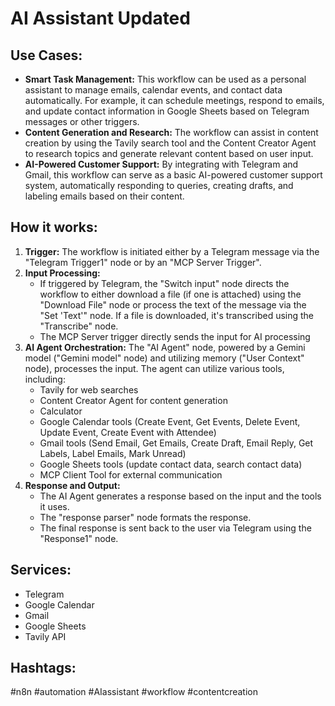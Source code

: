 # AI Assistant Updated

## Use Cases:

- **Smart Task Management:** This workflow can be used as a personal assistant to manage emails, calendar events, and contact data automatically. For example, it can schedule meetings, respond to emails, and update contact information in Google Sheets based on Telegram messages or other triggers.
- **Content Generation and Research:** The workflow can assist in content creation by using the Tavily search tool and the Content Creator Agent to research topics and generate relevant content based on user input.
- **AI-Powered Customer Support:** By integrating with Telegram and Gmail, this workflow can serve as a basic AI-powered customer support system, automatically responding to queries, creating drafts, and labeling emails based on their content.

## How it works:

1.  **Trigger:** The workflow is initiated either by a Telegram message via the "Telegram Trigger1" node or by an "MCP Server Trigger".
2.  **Input Processing:**
    -   If triggered by Telegram, the "Switch input" node directs the workflow to either download a file (if one is attached) using the "Download File" node or process the text of the message via the "Set 'Text'" node. If a file is downloaded, it's transcribed using the "Transcribe" node.
    -   The MCP Server trigger directly sends the input for AI processing
3.  **AI Agent Orchestration:** The "AI Agent" node, powered by a Gemini model ("Gemini model" node) and utilizing memory ("User Context" node), processes the input. The agent can utilize various tools, including:
    -   Tavily for web searches
    -   Content Creator Agent for content generation
    -   Calculator
    -   Google Calendar tools (Create Event, Get Events, Delete Event, Update Event, Create Event with Attendee)
    -   Gmail tools (Send Email, Get Emails, Create Draft, Email Reply, Get Labels, Label Emails, Mark Unread)
    -   Google Sheets tools (update contact data, search contact data)
    -   MCP Client Tool for external communication
4.  **Response and Output:**
    -   The AI Agent generates a response based on the input and the tools it uses.
    -   The "response parser" node formats the response.
    -   The final response is sent back to the user via Telegram using the "Response1" node.

## Services:

-   Telegram
-   Google Calendar
-   Gmail
-   Google Sheets
-   Tavily API

## Hashtags:

#n8n #automation #AIassistant #workflow #contentcreation
